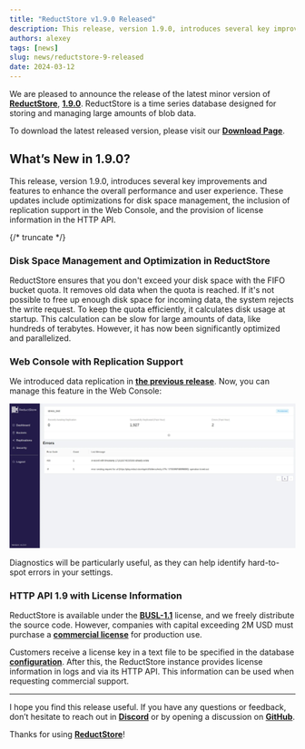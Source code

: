 ```yaml
---
title: "ReductStore v1.9.0 Released"
description: This release, version 1.9.0, introduces several key improvements and features to enhance the overall performance and user experience. These updates include optimizations for disk space management, the inclusion of replication support in the Web Console, and the provision of license information in the HTTP API.
authors: alexey
tags: [news]
slug: news/reductstore-9-released
date: 2024-03-12
---
```


We are pleased to announce the release of the latest minor version of [**ReductStore**](https://www.reduct.store/), [**1.9.0**](https://github.com/reductstore/reductstore/releases/tag/v1.9.0). ReductStore is a time series database designed for storing and managing large amounts of blob data.

To download the latest released version, please visit our [**Download Page**](https://www.reduct.store/download).

## What’s New in 1.9.0?

This release, version 1.9.0, introduces several key improvements and features to enhance the overall performance and user experience. These updates include optimizations for disk space management, the inclusion of replication support in the Web Console, and the provision of license information in the HTTP API.

<!--more-->
{/* truncate */}

### Disk Space Management and Optimization in ReductStore

ReductStore ensures that you don't exceed your disk space with the FIFO bucket quota. It removes old data when the quota is reached. If it's not possible to free up enough disk space for incoming data, the system rejects the write request. To keep the quota efficiently, it calculates disk usage at startup. This calculation can be slow for large amounts of data, like hundreds of terabytes. However, it has now been significantly optimized and parallelized.

### Web Console with Replication Support

We introduced data replication in **[the previous release](https://www.reduct.store/blog/news/reductstore-8-released)**. Now, you can manage this feature in the Web Console:

![Web Console with Replications](img/web-console.webp)

Diagnostics will be particularly useful, as they can help identify hard-to-spot errors in your settings.

### HTTP API 1.9 with License Information

ReductStore is available under the **[BUSL-1.1](https://github.com/reductstore/reductstore/blob/main/LICENSE)** license, and we freely distribute the source code. However, companies with capital exceeding 2M USD must purchase a **[commercial license](https://www.reduct.store/pricing)** for production use.

Customers receive a license key in a text file to be specified in the database **[configuration](https://www.reduct.store/docs/next/configuration#settings)**. After this, the ReductStore instance provides license information in logs and via its HTTP API. This information can be used when requesting commercial support.

---

I hope you find this release useful. If you have any questions or feedback, don’t hesitate to reach out in **[Discord](https://discord.com/invite/8wPtPGJYsn)** or by opening a discussion on **[GitHub](https://github.com/reductstore/reductstore/discussions)**.

Thanks for using **[ReductStore](https://www.reduct.store/)**!